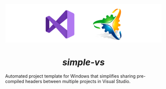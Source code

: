 <h1 align="center">
  <br>
  <a href="http://www.amitmerchant.com/electron-markdownify"><img src="https://github.com/Stehfyn/vs-pch-template/blob/main/shared/resources/draft3.png" alt="Markdownify" width="1000"></a>
  <br>
   <h1 align="center"><em>simple-vs</em>
  <br>
</h1>
Automated project template for Windows that simplifies sharing pre-compiled headers between multiple projects in Visual Studio.
